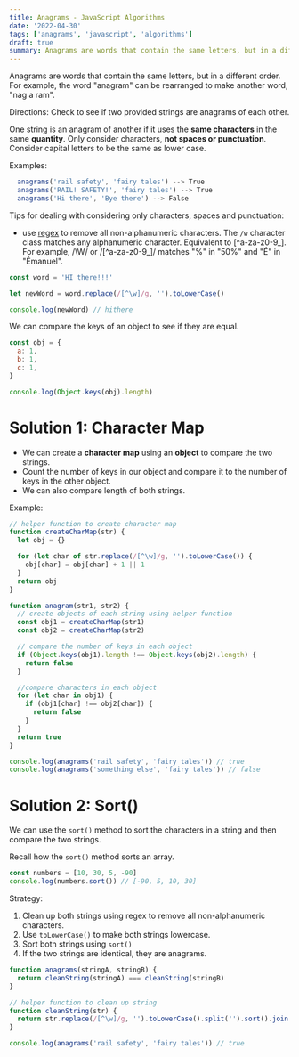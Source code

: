 ```yaml
---
title: Anagrams - JavaScript Algorithms
date: '2022-04-30'
tags: ['anagrams', 'javascript', 'algorithms']
draft: true
summary: Anagrams are words that contain the same letters, but in a different order.
---
```


Anagrams are words that contain the same letters, but in a different order. For example, the word "anagram" can be rearranged to make another word, "nag a ram".

Directions: Check to see if two provided strings are anagrams of each other.

One string is an anagram of another if it uses the **same characters** in the same **quantity**. Only consider characters, **not spaces or punctuation**. Consider capital letters to be the same as lower case.

Examples:

```js
  anagrams('rail safety', 'fairy tales') --> True
  anagrams('RAIL! SAFETY!', 'fairy tales') --> True
  anagrams('Hi there', 'Bye there') --> False
```

Tips for dealing with considering only characters, spaces and punctuation:

- use [regex](https://developer.mozilla.org/en-US/docs/Web/JavaScript/Guide/Regular_Expressions/Character_Classes) to remove all non-alphanumeric characters. The `/w` character class matches any alphanumeric character. Equivalent to [^a-za-z0-9_]. For example, /\W/ or /[^a-za-z0-9_]/ matches "%" in "50%" and "É" in "Émanuel".

```js
const word = 'HI there!!!'

let newWord = word.replace(/[^\w]/g, '').toLowerCase()

console.log(newWord) // hithere
```

We can compare the keys of an object to see if they are equal.

```js
const obj = {
  a: 1,
  b: 1,
  c: 1,
}

console.log(Object.keys(obj).length)
```

# Solution 1: Character Map

- We can create a **character map** using an **object** to compare the two strings.
- Count the number of keys in our object and compare it to the number of keys in the other object.
- We can also compare length of both strings.

Example:

```js
// helper function to create character map
function createCharMap(str) {
  let obj = {}

  for (let char of str.replace(/[^\w]/g, '').toLowerCase()) {
    obj[char] = obj[char] + 1 || 1
  }
  return obj
}

function anagram(str1, str2) {
  // create objects of each string using helper function
  const obj1 = createCharMap(str1)
  const obj2 = createCharMap(str2)

  // compare the number of keys in each object
  if (Object.keys(obj1).length !== Object.keys(obj2).length) {
    return false
  }

  //compare characters in each object
  for (let char in obj1) {
    if (obj1[char] !== obj2[char]) {
      return false
    }
  }
  return true
}

console.log(anagrams('rail safety', 'fairy tales')) // true
console.log(anagrams('something else', 'fairy tales')) // false
```

# Solution 2: Sort()

We can use the `sort()` method to sort the characters in a string and then compare the two strings.

Recall how the `sort()` method sorts an array.

```js
const numbers = [10, 30, 5, -90]
console.log(numbers.sort()) // [-90, 5, 10, 30]
```

Strategy:

1. Clean up both strings using regex to remove all non-alphanumeric characters.
2. Use `toLowerCase()` to make both strings lowercase.
3. Sort both strings using `sort()`
4. If the two strings are identical, they are anagrams.

```js
function anagrams(stringA, stringB) {
  return cleanString(stringA) === cleanString(stringB)
}

// helper function to clean up string
function cleanString(str) {
  return str.replace(/[^\w]/g, '').toLowerCase().split('').sort().join('')
}

console.log(anagrams('rail safety', 'fairy tales')) // true
```
